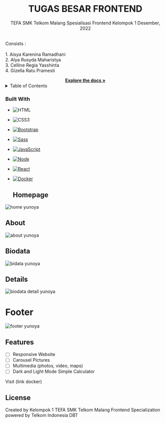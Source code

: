 <h1 align="center">TUGAS BESAR FRONTEND</h1>

  <p align="center">
    TEFA SMK Telkom Malang Spesialisasi Frontend Kelompok 1
    Desember, 2022
  
   <br> Consists : </br>
<br>1. Aisya Karenina Ramadhani</br>
2. Alya Rusyda Maharistya
<br>3. Celline Regia Yasshinta
<br>4. Gizella Ratu Pramesti</br>

<div align = "center">
 <a href="https://github.com/aisyakareninaa/tubes-chapter1-fe-kelompok1"><strong>Explore the docs » </strong></a></div>
  


<!-- TABLE OF CONTENTS -->
<details>
  <summary>Table of Contents</summary>
  <ol>
    <li>
      <a href="#about-the-project">About The Project</a>
      <ul>
        <li><a href="#built-with">Built With</a>
  <li><a href="#homepage">Home Page</a></li>
  <li><a href="#about">About Us Page</a></li>
  <li><a href="#biodata">Biodata</a></li>
  <li><a href="#details">Details</a></li>
  <li><a href="#footer">Footer</a></li>
  </li>
      </ul>
    </li>
    <li><a href="#features">Our Features</a></li>
    <li><a href="#license">License</a></li>
  </ol>
</details>



<!-- ABOUT THE PROJECT -->
### Built With

* ![HTML][HTML]
* ![CSS3][CSS3]
* [![Bootstrap][Bootstrap.com]][Bootstrap-url]
* [![Sass][Sass]][Sass-url]
* [![JavaScript][js]][js-url]
* [![Node][Node.js]][Node-url]
* [![React][React.js]][React-url]
* [![Docker][Docker]][Docker-url]
 

  ## Homepage
![home yunoya](https://user-images.githubusercontent.com/100953845/199120755-bd6c5536-6340-495d-9d37-ce8d03f1ce93.jpeg)

## About
![about yunoya](https://user-images.githubusercontent.com/100953845/199120799-88acdf85-f5c1-48a5-bed4-2c160796e337.jpeg)

## Biodata
![bidata yunoya](https://user-images.githubusercontent.com/100953845/199120832-37d1063a-d089-4076-b1ff-5138d04e0cb1.jpeg)

## Details
![biodata detail yunoya](https://user-images.githubusercontent.com/100953845/199120871-7c9733fd-b576-45c3-ac1c-baeb5fed5ed2.jpeg)

# Footer
![footer yunoya](https://user-images.githubusercontent.com/100953845/199120903-37bb08e0-5a51-4828-8f38-138226ad17b9.jpeg)

<!-- FEATURES -->
## Features

- [ ] Responsive Website 
- [ ] Carousel Pictures
- [ ] Multimedia (photos, video, maps)
- [ ] Dark and Light Mode Simple Calculator

Visit (link docker)


<!-- LICENSE -->
## License

Created by Kelompok 1 TEFA SMK Telkom Malang Frontend Specialization powered by Telkom Indonesia DBT


<!-- MARKDOWN LINKS & IMAGES -->

[js]: https://img.shields.io/badge/JavaScript-323330?style=for-the-badge&logo=javascript&logoColor=F7DF1E
[js-url]: https://nodejs.org/
[Node.js]: https://img.shields.io/badge/Node.js-43853D?style=for-the-badge&logo=node.js&logoColor=white
[Node-url]: https://www.javascript.com
[React.js]: https://img.shields.io/badge/React-20232A?style=for-the-badge&logo=react&logoColor=61DAFB
[React-url]: https://reactjs.org/
[HTML]: https://img.shields.io/badge/HTML-239120?style=for-the-badge&logo=html5&logoColor=white
[CSS3]: https://img.shields.io/badge/CSS3-1572B6?style=for-the-badge&logo=css3&logoColor=white
[CSS3-url]: https://angular.io/
[Bootstrap.com]: https://img.shields.io/badge/Bootstrap-563D7C?style=for-the-badge&logo=bootstrap&logoColor=white
[Bootstrap-url]: https://getbootstrap.com
[Sass]: https://img.shields.io/badge/Sass-CC6699?style=for-the-badge&logo=sass&logoColor=white
[Sass-url]: https://sass-lang.com/
[Docker]: https://img.shields.io/badge/docker-%230db7ed.svg?style=for-the-badge&logo=docker&logoColor=white
[Docker-url]: https://hub.docker.com
  
